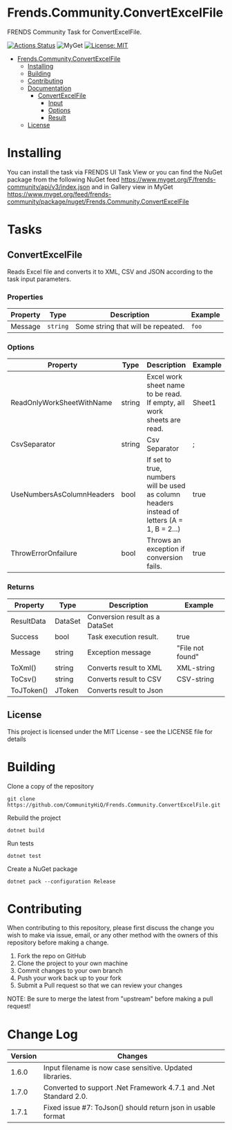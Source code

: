 # Frends.Community.ConvertExcelFile

FRENDS Community Task for ConvertExcelFile.

[![Actions Status](https://github.com/CommunityHiQ/Frends.Community.ConvertExcelFile/workflows/PackAndPushAfterMerge/badge.svg)](https://github.com/CommunityHiQ/Frends.Community.ConvertExcelFile/actions) ![MyGet](https://img.shields.io/myget/frends-community/v/Frends.Community.ConvertExcelFile) [![License: MIT](https://img.shields.io/badge/License-MIT-yellow.svg)](https://opensource.org/licenses/MIT) 

- [Frends.Community.ConvertExcelFile](#Frends.Community.ConvertExcelFile)
   - [Installing](#installing)
   - [Building](#building)
   - [Contributing](#contributing)
   - [Documentation](#documentation)
      - [ConvertExcelFile](#convertExcelFile)
		 - [Input](#input)
		 - [Options](#options)
		 - [Result](#result)
   - [License](#license)

# Installing

You can install the task via FRENDS UI Task View or you can find the NuGet package from the following NuGet feed
https://www.myget.org/F/frends-community/api/v3/index.json and in Gallery view in MyGet https://www.myget.org/feed/frends-community/package/nuget/Frends.Community.ConvertExcelFile

# Tasks

## ConvertExcelFile

Reads Excel file and converts it to XML, CSV and JSON according to the task input parameters.

### Properties

| Property | Type | Description | Example |
| -------- | -------- | -------- | -------- |
| Message | `string` | Some string that will be repeated. | `foo` |

### Options

| Property  | Type  | Description |Example|
|-----------|-------|-------------|-------|
| ReadOnlyWorkSheetWithName  | string | Excel work sheet name to be read. If empty, all work sheets are read. |Sheet1| 
| CsvSeparator| string | Csv Separator | ; |
| UseNumbersAsColumnHeaders| bool | If set to true, numbers will be used as column headers instead of letters (A = 1, B = 2...) | true |
| ThrowErrorOnfailure| bool | Throws an exception if conversion fails. |  true |

### Returns

| Property  | Type  | Description |Example|
|-----------|-------|-------------|-------|
| ResultData | DataSet  | Conversion result as a DataSet| |
| Success | bool | Task execution result. | true |
| Message | string | Exception message | "File not found"|
|ToXml() |string| Converts result to XML| XML-string|
|ToCsv() |string | Converts result to CSV| CSV-string |
|ToJToken() | JToken |  Converts result to Json||

## License
This project is licensed under the MIT License - see the LICENSE file for details

# Building

Clone a copy of the repository

`git clone https://github.com/CommunityHiQ/Frends.Community.ConvertExcelFile.git`

Rebuild the project

`dotnet build`

Run tests

`dotnet test`

Create a NuGet package

`dotnet pack --configuration Release`

# Contributing
When contributing to this repository, please first discuss the change you wish to make via issue, email, or any other method with the owners of this repository before making a change.

1. Fork the repo on GitHub
2. Clone the project to your own machine
3. Commit changes to your own branch
4. Push your work back up to your fork
5. Submit a Pull request so that we can review your changes

NOTE: Be sure to merge the latest from "upstream" before making a pull request!

# Change Log

| Version             | Changes                 |
| ---------------------| ---------------------|
| 1.6.0 | Input filename is now case sensitive. Updated libraries. |
| 1.7.0 | Converted to support .Net Framework 4.7.1 and .Net Standard 2.0. |
| 1.7.1 | Fixed issue #7: ToJson() should return json in usable format |
